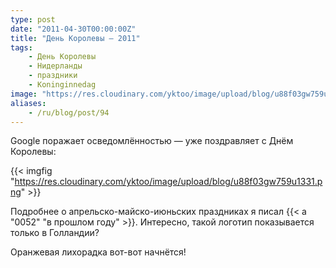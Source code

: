 ```yaml
---
type: post
date: "2011-04-30T00:00:00Z"
title: "День Королевы — 2011"
tags:
    - День Королевы
    - Нидерланды
    - праздники
    - Koninginnedag
image: "https://res.cloudinary.com/yktoo/image/upload/blog/u88f03gw759u1331.png"
aliases:
    - /ru/blog/post/94
---
```


Google поражает осведомлённостью — уже поздравляет с Днём Королевы:

{{< imgfig "https://res.cloudinary.com/yktoo/image/upload/blog/u88f03gw759u1331.png" >}}

<!--more-->

Подробнее о апрельско-майско-июньских праздниках я писал {{< a "0052" "в прошлом году" >}}. Интересно, такой логотип показывается только в Голландии?

Оранжевая лихорадка вот-вот начнётся!

